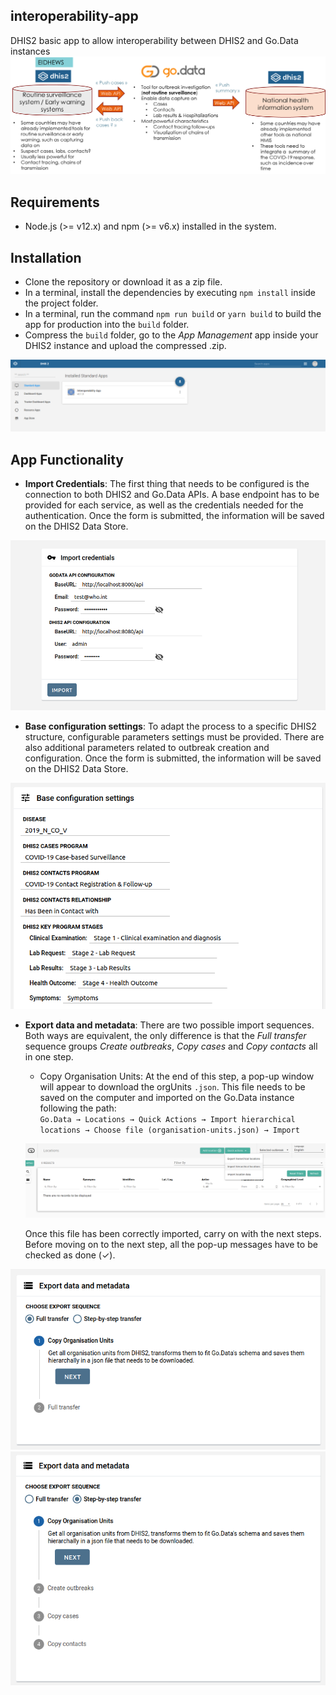 ## interoperability-app
DHIS2 basic app to allow interoperability between DHIS2 and Go.Data instances
![Architecture summary](./images/overview.png)

## Requirements

- Node.js (>= v12.x) and npm (>= v6.x) installed in the system.

## Installation

+ Clone the repository or download it as a zip file.
+ In a terminal, install the dependencies by executing ```npm install``` inside the project folder.
+ In a terminal, run the command ```npm run build``` or ```yarn build``` to build the app for production into the `build` folder.
+ Compress the `build` folder, go to the *App Management* app inside your DHIS2 instance and upload the compressed .zip.

![App Management DHIS2](./images/app-management.png)

## App Functionality

+ **Import Credentials**: The first thing that needs to be configured is the connection to both DHIS2 and Go.Data APIs. A base endpoint has to be provided for each service, as well as the credentials needed for the authentication. Once the form is submitted, the information will be saved on the DHIS2 Data Store.

<p align="center">
    <img src="./images/credentials.png" width="700">
</p>

+ **Base configuration settings**: To adapt the process to a specific DHIS2 structure, configurable parameters settings must be provided. There are also additional parameters related to outbreak creation and configuration. Once the form is submitted, the information will be saved on the DHIS2 Data Store.

<p align="center">
    <img src="./images/base-config.png" width="700">
</p>

+ **Export data and metadata**: There are two possible import sequences. Both ways are equivalent, the only difference is that the *Full transfer* sequence groups *Create outbreaks*, *Copy cases* and *Copy contacts* all in one step. 
    + Copy Organisation Units: At the end of this step, a pop-up window will appear to download the orgUnits `.json`. This file needs to be saved on the computer and imported on the Go.Data instance following the path: <br />
    `Go.Data → Locations → Quick Actions → Import hierarchical locations → Choose file (organisation-units.json) → Import`    

    ![Screenshot of Go.Data locations](./images/locations-path.png)

    Once this file has been correctly imported, carry on with the next steps. Before moving on to the next step, all the pop-up messages have to be checked as done (✓).

<p align="center">
    <img src="./images/full-transfer.png" width=600>
    <img src="./images/step-by-step.png" width=600>
</p>